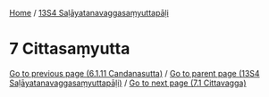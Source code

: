 
[Home](/) / [13S4 Saḷāyatanavaggasaṃyuttapāḷi](../13S4.md)

# 7 Cittasaṃyutta


[Go to previous page (6.1.11 Candanasutta)](6/6.1/6.1.11.md) / [Go to parent page (13S4 Saḷāyatanavaggasaṃyuttapāḷi)](0.md) / [Go to next page (7.1 Cittavagga)](7/7.1.md)


